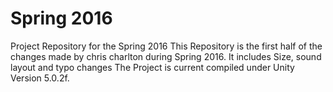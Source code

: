 # Spring 2016
Project Repository for the Spring 2016
This Repository is the first half of the changes made by chris charlton during Spring 2016. 
It includes Size, sound layout and typo changes
The Project is current compiled under Unity Version 5.0.2f.
